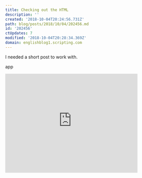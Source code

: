 ```yaml
---
title: Checking out the HTML
description: ''
created: '2018-10-04T20:24:56.731Z'
path: blog/posts/2018/10/04/202456.md
id: '202456'
ctUpdates: 7
modified: '2018-10-04T20:28:34.369Z'
domain: englishblog1.scripting.com
---
```

I needed a short post to work with.

app

<iframe width="420" height="315" src="https://www.youtube.com/embed/nlaoR5m4L80" frameborder="0" allowfullscreen=""></iframe>